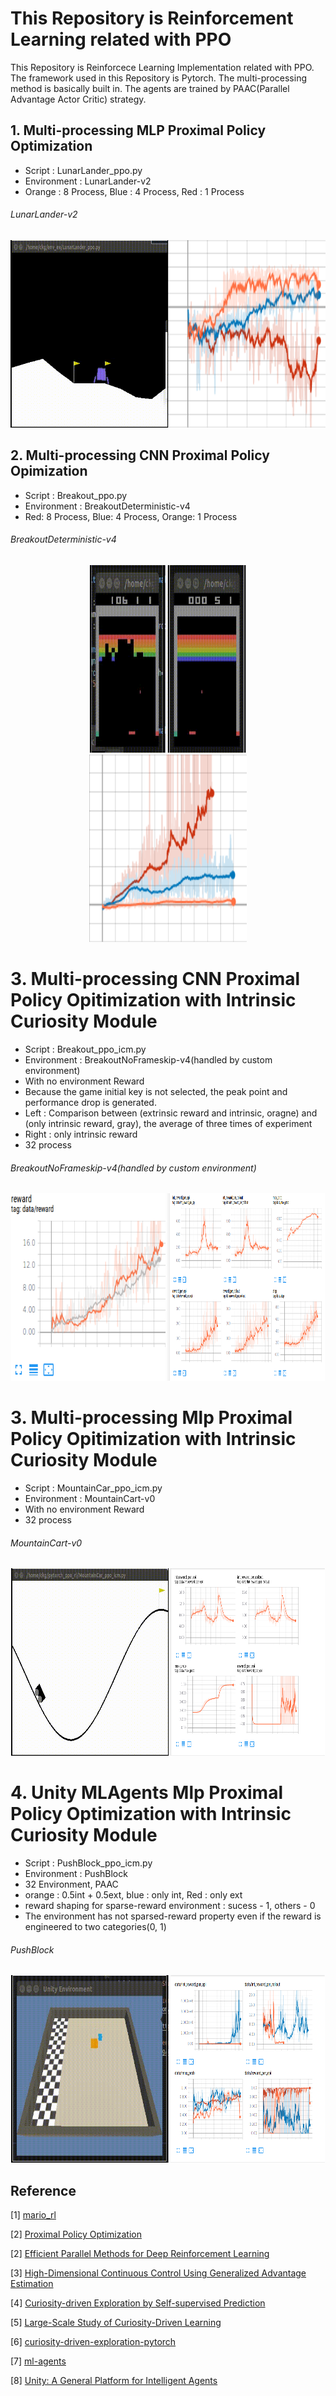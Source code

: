 # This Repository is Reinforcement Learning related with PPO

This Repository is Reinforcece Learning Implementation related with PPO.
The framework used in this Repository is Pytorch. The multi-processing method is basically built in. The agents are trained by PAAC(Parallel Advantage Actor Critic) strategy.  

## 1. Multi-processing MLP Proximal Policy Optimization  

* Script : LunarLander_ppo.py  
* Environment : LunarLander-v2  
* Orange : 8 Process, Blue : 4 Process, Red : 1 Process

###### LunarLander-v2
<div align="center">
  <img src="source/lunarlander.gif" width="50%" height='300'><img src="source/lunarlander_result.png" width="50%" height='300'>
</div>


## 2. Multi-processing CNN Proximal Policy Opimization


* Script : Breakout_ppo.py
* Environment : BreakoutDeterministic-v4
* Red: 8 Process, Blue: 4 Process, Orange: 1 Process

###### BreakoutDeterministic-v4
<div align="center">
  <img src="source/breakout_0.gif" width="24%" height='300'>
  <img src="source/breakout_1.gif" width="25%" height='300'>
  <img src="source/breakout_result.png" width="50%" height='300'>
</div>

# 3. Multi-processing CNN Proximal Policy Opitimization with Intrinsic Curiosity Module

* Script : Breakout_ppo_icm.py
* Environment : BreakoutNoFrameskip-v4(handled by custom environment)
* With no environment Reward
* Because the game initial key is not selected, the peak point and performance drop is generated.
* Left : Comparison between (extrinsic reward and intrinsic, oragne) and (only intrinsic reward, gray), the average of three times of experiment
* Right : only intrinsic reward
* 32 process

###### BreakoutNoFrameskip-v4(handled by custom environment)
<div align="center">
  <img src="source/result_icm.png" width="49%" height='300'>
  <img src="source/breakout_result_icm.png" width="50%" height='300'>
</div>

# 3. Multi-processing Mlp Proximal Policy Opitimization with Intrinsic Curiosity Module

* Script : MountainCar_ppo_icm.py
* Environment : MountainCart-v0
* With no environment Reward
* 32 process

###### MountainCart-v0
<div align="center">
  <img src="source/mountaincar_icm.gif" width="50%" height='300'>
  <img src="source/mountaincar_icm_result.png" width="49%" height='300'>
</div>

# 4. Unity MLAgents Mlp Proximal Policy Optimization with Intrinsic Curiosity Module

* Script : PushBlock_ppo_icm.py
* Environment : PushBlock
* 32 Environment, PAAC
* orange : 0.5int + 0.5ext, blue : only int, Red : only ext
* reward shaping for sparse-reward environment : sucess - 1, others - 0
* The environment has not sparsed-reward property even if the reward is engineered to two categories(0, 1)

###### PushBlock
<div align="center">
  <img src="source/push_block.gif" width="50%" height='300'>
  <img src="source/push_block_result.png" width="49%" height='300'>
</div>

## Reference

[1] [mario_rl](https://github.com/jcwleo/mario_rl)

[2] [Proximal Policy Optimization](https://arxiv.org/abs/1707.06347)

[2] [Efficient Parallel Methods for Deep Reinforcement Learning](https://arxiv.org/abs/1705.04862)

[3] [High-Dimensional Continuous Control Using Generalized Advantage Estimation](https://arxiv.org/abs/1506.02438)

[4] [Curiosity-driven Exploration by Self-supervised Prediction](https://arxiv.org/abs/1705.05363)

[5] [Large-Scale Study of Curiosity-Driven Learning](https://arxiv.org/abs/1808.04355)

[6] [curiosity-driven-exploration-pytorch](https://github.com/jcwleo/curiosity-driven-exploration-pytorch)

[7] [ml-agents](https://github.com/Unity-Technologies/ml-agents)

[8] [Unity: A General Platform for Intelligent Agents](https://arxiv.org/abs/1809.02627)